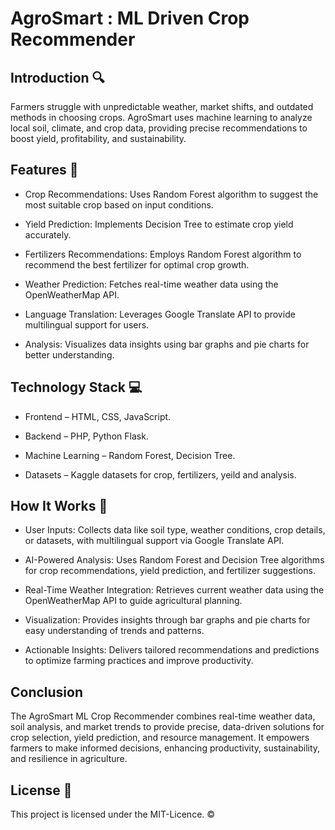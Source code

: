 
# AgroSmart : ML Driven Crop Recommender

## Introduction 🔍
Farmers struggle with unpredictable weather, market shifts, and outdated methods in choosing crops. 
AgroSmart uses machine learning to analyze local soil, climate, and crop data, providing precise recommendations to boost yield, profitability, and sustainability.

## Features 🎯
 - Crop Recommendations: Uses Random Forest algorithm to suggest  the most suitable crop based on input conditions.

 - Yield Prediction: Implements Decision Tree to estimate crop yield accurately.

 - Fertilizers Recommendations: Employs Random Forest algorithm to recommend the best fertilizer for optimal crop growth.

 - Weather Prediction: Fetches real-time weather data using the OpenWeatherMap API.

 - Language Translation: Leverages Google Translate API to provide multilingual support for users.

 - Analysis: Visualizes data insights using bar graphs and pie charts for better understanding.

## Technology Stack 💻
- Frontend – HTML, CSS, JavaScript.

- Backend – PHP, Python Flask.

- Machine Learning – Random Forest, Decision Tree.

- Datasets – Kaggle datasets for crop, fertilizers, yeild   and       analysis.

## How It Works 🚀
 - User Inputs: Collects data like soil type, weather conditions, crop details, or datasets, with multilingual support via Google Translate API.

 - AI-Powered Analysis: Uses Random Forest and Decision Tree algorithms for crop recommendations, yield prediction, and fertilizer suggestions.

 - Real-Time Weather Integration: Retrieves current weather data using the OpenWeatherMap API to guide agricultural planning.

 - Visualization: Provides insights through bar graphs and pie charts for easy understanding of trends and patterns.

 - Actionable Insights: Delivers tailored recommendations and predictions to optimize farming practices and improve productivity.


## Conclusion 
The AgroSmart ML Crop Recommender combines real-time weather data, soil analysis, and market trends to provide precise, data-driven solutions for crop selection, yield prediction, and resource management. It empowers farmers to make informed decisions, enhancing productivity, sustainability, and resilience in agriculture.

## License 📄
This project is licensed under the MIT-Licence. ©️



